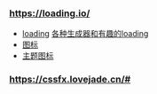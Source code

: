 <!--
 * @Date: 2022-08-18
 * @Author: 马晓川 maxc@dustess.com
 * @LastEditors: 马晓川 maxc@dustess.com
 * @LastEditTime: 2022-08-18
 * @Description: 
-->

### https://loading.io/
* [loading](https://loading.io/spinner/)
[各种生成器和有趣的loading](https://css-generators.com/)
* [图标](https://loading.io/icon/)
* [主题图标](https://loading.io/icon/set/)

### https://cssfx.lovejade.cn/#
